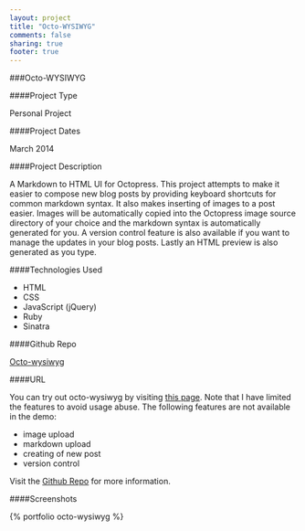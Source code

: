 ```yaml
---
layout: project
title: "Octo-WYSIWYG"
comments: false
sharing: true
footer: true
---
```


###Octo-WYSIWYG


####Project Type

Personal Project

####Project Dates

March 2014

####Project Description

A Markdown to HTML UI for Octopress. This project attempts to make it easier to compose new blog posts by providing keyboard shortcuts for common markdown syntax. It also makes inserting of images to a post easier. Images will be automatically copied into the Octopress image source directory of your choice and the markdown syntax is automatically generated for you.
A version control feature is also available if you want to manage the updates in your blog posts. Lastly an HTML preview is also generated as you type.


####Technologies Used

- HTML
- CSS 
- JavaScript (jQuery)
- Ruby
- Sinatra

####Github Repo

[Octo-wysiwyg](https://github.com/anchetaWern/octo-wysiwyg)

####URL

You can try out octo-wysiwyg by visiting [this page](http://ruby-wern.rhcloud.com/edit/2014-02-19-super-duper-post.markdown).
Note that I have limited the features to avoid usage abuse. The following features are not available in the demo:

- image upload
- markdown upload
- creating of new post
- version control

Visit the [Github Repo](https://github.com/anchetaWern/octo-wysiwyg) for more information.

####Screenshots

{% portfolio octo-wysiwyg %}
